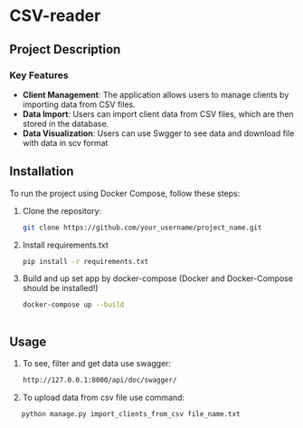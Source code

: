 # CSV-reader

## Project Description

### Key Features

- **Client Management**: The application allows users to manage clients by importing data from CSV files.
- **Data Import**: Users can import client data from CSV files, which are then stored in the database.
- **Data Visualization**: Users can use Swgger to see data and download file with data in scv format 

## Installation

To run the project using Docker Compose, follow these steps:

1. Clone the repository:
   ```bash
   git clone https://github.com/your_username/project_name.git
2. Install requirements.txt
   ```bash
   pip install -r requirements.txt
3. Build and up set app by docker-compose (Docker and Docker-Compose should be installed!)
   ```bash
   docker-compose up --build
  
## Usage
1. To see, filter and get data use swagger:
   ```bash
   http://127.0.0.1:8000/api/doc/swagger/

2. To upload data from csv file use command:
```bash
   python manage.py import_clients_from_csv file_name.txt

